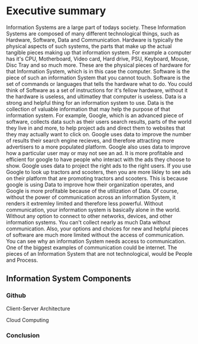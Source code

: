 # Executive summary 
Information Systems are a large part of todays society. These Information Systems are composed of many different technological things, such as Hardware, Software, Data and Communication. Hardware is typically the physical aspects of such systems, the parts that make up the actual tangible pieces making up that information system. For example a computer has it's CPU, Motherboard, Video card, Hard drive, PSU, Keyboard, Mouse, Disc Tray and so much more. These are the physical pieces of hardware for that Information System, which is in this case the computer. Software is the piece of such an information System that you cannot touch. Software is the set of commands or languages that tells the hardware what to do. You could think of Software as a set of instructions for it's fellow hardware, without it the hardware is useless, and ultimatley that computer is useless. Data is a strong and helpful thing for an information system to use. Data is the collection of valuable information that may help the purpose of that information system. For example, Google, which is an advanced piece of software, collects data such as their users search results, parts of the world they live in and more, to help project ads and direct them to websites that they may actually want to click on. Google uses data to improve the number of results their search engine recieves, and therefore attracting more advertisers to a more populated platform. Google also uses data to improve how a particular user may or may not see an ad. It is more profitable and efficient for google to have people who interact with the ads they choose to show. Google uses data to project the right ads to the right users. If you use Google to look up tractors and scooters, then you are more likley to see ads on their platform that are promoting tractors and scooters. This is because google is using Data to improve how their organization operates, and Google is more profitable because of the utilization of Data. Of course, without the power of communication across an information System, it renders it extremley limited and therefore less powerful. Without communication, your information system is basically alone in the world. Without any option to connect to other networks, devices, and other information systems.  You can't collect nearly as much Data without communication. Also, your options and choices for new and helpful pieces of software are much more limited without the access of communication. You can see why an information System needs access to communication. One of the biggest examples of communication could be internet. The pieces of an Information System that are not technological, would be People and Process. 
## Information System Components
### Github
Client-Server Architecture

Cloud Computing
### Conclusion
